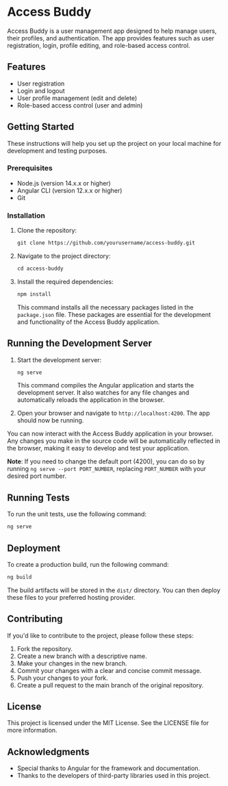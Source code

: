 # Access Buddy

Access Buddy is a user management app designed to help manage users, their profiles, and authentication. The app provides features such as user registration, login, profile editing, and role-based access control.

## Features

- User registration
- Login and logout
- User profile management (edit and delete)
- Role-based access control (user and admin)

## Getting Started

These instructions will help you set up the project on your local machine for development and testing purposes.

### Prerequisites

- Node.js (version 14.x.x or higher)
- Angular CLI (version 12.x.x or higher)
- Git

### Installation

1. Clone the repository:

   ```html
   git clone https://github.com/yourusername/access-buddy.git
   ```

2. Navigate to the project directory:

   ```html
   cd access-buddy
   ```

3. Install the required dependencies:

   ```html
   npm install
   ```

   This command installs all the necessary packages listed in the `package.json` file. These packages are essential for the development and functionality of the Access Buddy application.

## Running the Development Server

1. Start the development server:

   ```html
   ng serve
   ```

   This command compiles the Angular application and starts the development server. It also watches for any file changes and automatically reloads the application in the browser.

2. Open your browser and navigate to `http://localhost:4200`. The app should now be running.

You can now interact with the Access Buddy application in your browser. Any changes you make in the source code will be automatically reflected in the browser, making it easy to develop and test your application.

**Note**: If you need to change the default port (4200), you can do so by running `ng serve --port PORT_NUMBER`, replacing `PORT_NUMBER` with your desired port number.

## Running Tests

To run the unit tests, use the following command:

```html
ng serve
```

## Deployment

To create a production build, run the following command:

```html
ng build
```

The build artifacts will be stored in the `dist/` directory. You can then deploy these files to your preferred hosting provider.

## Contributing

If you'd like to contribute to the project, please follow these steps:

1. Fork the repository.
2. Create a new branch with a descriptive name.
3. Make your changes in the new branch.
4. Commit your changes with a clear and concise commit message.
5. Push your changes to your fork.
6. Create a pull request to the main branch of the original repository.

## License

This project is licensed under the MIT License. See the LICENSE file for more information.

## Acknowledgments

- Special thanks to Angular for the framework and documentation.
- Thanks to the developers of third-party libraries used in this project.
